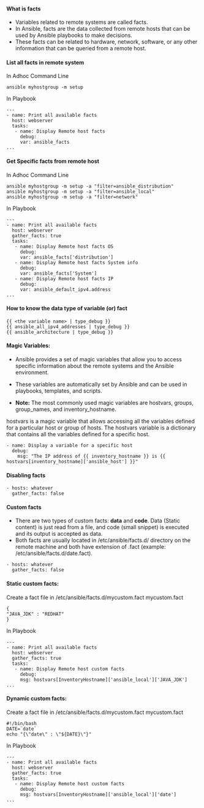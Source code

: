 #### What is facts
* Variables related to remote systems are called facts.
* In Ansible, facts are the data collected from remote hosts that can be used by Ansible playbooks to make decisions. 
* These facts can be related to hardware, network, software, or any other information that can be queried from a remote host.

#### List all facts in remote system
In Adhoc Command Line
```
ansible myhostgroup -m setup
```
In Playbook
```
---
- name: Print all available facts
  host: webserver
  tasks:
   - name: Display Remote host facts
     debug:
     var: ansible_facts
...
```
#### Get Specific facts from remote host
In Adhoc Command Line
```
ansible myhostgroup -m setup -a "filter=ansible_distribution"
ansible myhostgroup -m setup -a "filter=ansible_local"
ansible myhostgroup -m setup -a "filter=network"
```
In Playbook
```
---
- name: Print all available facts
  host: webserver
  gather_facts: true
  tasks:
   - name: Display Remote host facts OS
     debug:
     var: ansible_facts['distribution']
   - name: Display Remote host facts System info
     debug:
     var: ansible_facts['System']
   - name: Display Remote host facts IP
     debug:
     var: ansible_default_ipv4.address
...
```

#### How to know the data type of variable (or) fact
```
{{ <the variable name> | type_debug }}
{{ ansible_all_ipv4_addresses | type_debug }}
{{ ansible_architecture | type_debug }}
```
#### Magic Variables:
* Ansible provides a set of magic variables that allow you to access specific information about the remote systems and the Ansible environment.
* These variables are automatically set by Ansible and can be used in playbooks, templates, and scripts.

* **Note:** The most commonly used magic variables are hostvars, groups, group_names, and inventory_hostname.

hostvars is a magic variable that allows accessing all the variables defined for a particular host or group of hosts. The hostvars variable is a dictionary that contains all the variables defined for a specific host.
```
- name: Display a variable for a specific host
  debug:
    msg: "The IP address of {{ inventory_hostname }} is {{ hostvars[inventory_hostname]['ansible_host'] }}"
```

#### Disabling facts
```
- hosts: whatever
  gather_facts: false
```
#### Custom facts
* There are two types of custom facts: **data** and **code**. Data (Static content) is just read from a file, and code (small snippet) is executed and its output is accepted as data.
* Both facts are usually located in /etc/ansible/facts.d/ directory on the remote machine and both have extension of .fact (example: /etc/ansible/facts.d/date.fact).
```
- hosts: whatever
  gather_facts: false
```

#### Static custom facts:
Create a fact file in /etc/ansible/facts.d/mycustom.fact
mycustom.fact
```
{
"JAVA_JDK" : "REDHAT"
}
```
In Playbook
```
---
- name: Print all available facts
  host: webserver
  gather_facts: true
  tasks:
   - name: Display Remote host custom facts
     debug:
     msg: hostvars[InventoryHostname]['ansible_local']['JAVA_JDK']
...
```
#### Dynamic custom facts:
Create a fact file in /etc/ansible/facts.d/mycustom.fact
mycustom.fact
```
#!/bin/bash
DATE=`date`
echo "{\"date\" : \"${DATE}\"}"
```
In Playbook
```
---
- name: Print all available facts
  host: webserver
  gather_facts: true
  tasks:
   - name: Display Remote host custom facts
     debug:
     msg: hostvars[InventoryHostname]['ansible_local']['date']
...
```
